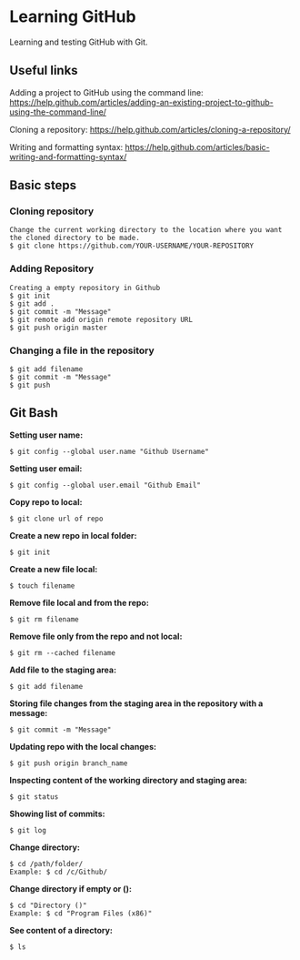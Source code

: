 # Learning GitHub
Learning and testing GitHub with Git.

## Useful links

Adding a project to GitHub using the command line:
https://help.github.com/articles/adding-an-existing-project-to-github-using-the-command-line/

Cloning a repository:
https://help.github.com/articles/cloning-a-repository/

Writing and formatting syntax:
https://help.github.com/articles/basic-writing-and-formatting-syntax/

## Basic steps

### Cloning repository
```
Change the current working directory to the location where you want the cloned directory to be made.
$ git clone https://github.com/YOUR-USERNAME/YOUR-REPOSITORY
```

### Adding Repository
```
Creating a empty repository in Github
$ git init
$ git add .
$ git commit -m "Message"
$ git remote add origin remote repository URL
$ git push origin master
```

### Changing a file in the repository
```
$ git add filename
$ git commit -m "Message"
$ git push
```

## Git Bash

**Setting user name:**
```
$ git config --global user.name "Github Username"
```

**Setting user email:**
```
$ git config --global user.email "Github Email"
```

**Copy repo to local:**
```
$ git clone url of repo
```

**Create a new repo in local folder:**
```
$ git init
```

**Create a new file local:**
```
$ touch filename
```

**Remove file local and from the repo:**
```
$ git rm filename
```

**Remove file only from the repo and not local:**
```
$ git rm --cached filename
```

**Add file to the staging area:**
```
$ git add filename
```

**Storing file changes from the staging area in the repository with a message:**
```
$ git commit -m "Message"
```

**Updating repo with the local changes:**
```
$ git push origin branch_name
```

**Inspecting content of the working directory and staging area:**
```
$ git status
```

**Showing list of commits:**
```
$ git log
```

**Change directory:**
```
$ cd /path/folder/ 
Example: $ cd /c/Github/
```

**Change directory if empty or ():**
```
$ cd "Directory ()"
Example: $ cd "Program Files (x86)" 
```

**See content of a directory:**
```
$ ls
```

